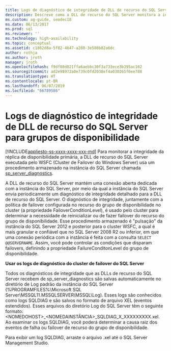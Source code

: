 ```yaml
---
title: Logs de diagnóstico de integridade de DLL de recurso do SQL Server para grupos de disponibilidade
description: Descreve como a DLL de recurso do SQL Server monitora a integridade do Grupo de Disponibilidade AlwaysOn.
ms.custom: ag-guide, seodec18
ms.date: 06/13/2017
ms.prod: sql
ms.reviewer: ''
ms.technology: high-availability
ms.topic: conceptual
ms.assetid: c1862d8a-5f82-4647-a280-3e588b82a6dc
author: rothja
ms.author: jroth
manager: jroth
ms.openlocfilehash: f9df88d021ffa6aebbc30f3a733ece3b395ac102
ms.sourcegitcommit: ad2e98972a0e739c0fd2038ef4a030265f0ee788
ms.translationtype: HT
ms.contentlocale: pt-BR
ms.lasthandoff: 06/07/2019
ms.locfileid: "66789586"
---
```

# <a name="sql-server-resource-dll-health-diagnostic-logs-for-availability-groups"></a>Logs de diagnóstico de integridade de DLL de recurso do SQL Server para grupos de disponibilidade
[!INCLUDE[appliesto-ss-xxxx-xxxx-xxx-md](../../../includes/appliesto-ss-xxxx-xxxx-xxx-md.md)]
  Para monitorar a integridade da réplica de disponibilidade primária, a DLL de recurso do SQL Server executada pelo WSFC (Cluster de Failover do Windows Server) usa um procedimento armazenado na instância do SQL Server chamada [sp_server_diagnostics](~/relational-databases/system-stored-procedures/sp-server-diagnostics-transact-sql.md).  
  
 A DLL de recurso do SQL Server mantém uma conexão aberta dedicada com a instância do SQL Server, por meio da qual a instância do SQL Server envia periodicamente um diagnóstico de integridade detalhado para a DLL de recurso do SQL Server. O diagnóstico de integridade, juntamente com a política de failover configurada no recurso do grupo de disponibilidade no cluster (a propriedade FailoverConditionLevel), é usado pelo cluster para determinar a necessidade de reinicializar ou de fazer failover do recurso do grupo de disponibilidade. Esse procedimento armazenado é "pulsação" da instância do SQL Server 2012 e posterior para o cluster WSFC, a qual é mais granular e confiável que no SQL Server 2008 R2 ou inferior, em que uma conexão periódica com a instância é feita com a consulta `SELECT @@SERVERNAME`. Assim, você pode controlar as condições que disparam failovers, definindo a propriedade FailureConditonLevel do grupo de disponibilidade.  
  
 **Usar os logs de diagnóstico do cluster de failover do SQL Server**
 
 Todos os diagnósticos de integridade que as DLLs de recurso do SQL Server recebem de sp_server_diagnostics são salvas automaticamente no diretório de Log padrão da instância do SQL Server (%PROGRAMFILES%\Microsoft SQL Server\MSSQL11.MSSQLSERVER\MSSQL\Log). Esses logs são conhecidos como logs SQLDIAG e são salvos no formato de arquivo XEL (eventos estendidos). Esses arquivos do diretório Log do SQL Server têm o seguinte formato: \<NOMEDOHOST>_\<NOMEDAINSTÂNCIA>_SQLDIAG_X_XXXXXXXXX.xel. Ao examinar os logs SQLDIAG, você poderá determinar a causa raiz dos eventos de falha ou failover de recurso do grupo de disponibilidade.  
  
 Para exibir um log SQLDIAG, arraste o arquivo .xel até o SQL Server Management Studio.  
  
  

